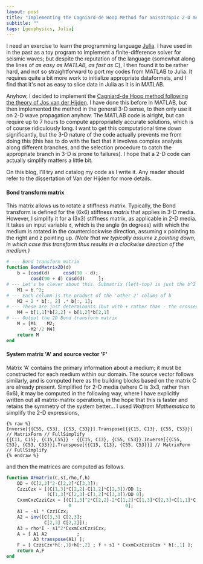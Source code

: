 ```yaml
---
layout: post
title: "Implementing the Cagniard-de Hoop Method for anisotropic 2-D media"
subtitle: ""
tags: [geophysics, Julia]
---
```


I need an exercise to learn the programming language [Julia](https://juliacomputing.com/products/juliapro). I have used in in the past as a toy program to implement a finite-difference solver for seismic waves; but despite the reputation of the language (somewhat along the lines of *as easy as MATLAB, as fast as C*), I then found it to be rather hard, and not so straightforward to port my codes from MATLAB to Julia. It requires quite a bit more work to initialize appropriate dataformats, and I find that it's not as easy to slice data in Julia as it is in MATLAB.

Anyhow, I decided to implement the [Cagniard-de Hoop method following the theory of Jos van der Hijden](http://resolver.tudelft.nl/uuid:9923aa31-eb5b-4c35-8acc-078f53fa01fd). I have done this before in MATLAB, but then implemented the method in the general 3-D sense, to then only use it on 2-D wave propagation anyhow. The MATLAB code is alright, but can require up to 7 hours to compute appropriately accurate solutions, which is of course ridiculously long. I want to get this computational time down significantly, but the 3-D nature of the code actually prevents me from doing this (this has to do with the fact that it involves complex analysis along different branches, and the selection procedure to catch the appropriate branch in 3-D is prone to failures). I hope that a 2-D code can actually simplify matters a little bit.

On this blog, I'll try and catalog my code as I write it. Any reader should refer to the dissertation of Van der Hijden for more details.

#### Bond transform matrix
This matrix allows us to rotate a stiffness matrix. Typically, the Bond transform is defined for the (6x6) stiffness *matrix* that applies in 3-D media. However, I simplify it for a (3x3) stiffness matrix, as applicable in 2-D media. It takes an input variable `d`, which is the angle (in degrees) with which the medium is rotated in the counterclockwise direction, assuming x pointing to the right and z pointing up. *(Note that we typically assume z pointing down, in which case this transform thus results in a clockwise direction of the medium.)*

```Julia
# --- Bond transform matrix
function BondMatrix2D(d)
    b = [cosd(d)     cosd(90 - d);
         cosd(90 + d) cosd(d)     ];
# --- Let's be clever about this. Submatrix (left-top) is just the b^2
    M1 = b.^2;
# --- Each column is the product of the 'other 2' colums of b
    M2 = 2 * b[:, 2] .* b[:, 1];
# --- These are just determinants (but with + rather than - the crossed term)
    M4 = b[1,1]*b[2,2] + b[1,2]*b[2,1]
# --- Output the 2D Bond transform matrix
    M = [M1    M2;
        -M2'/2 M4]
    return M
end
```

#### System matrix 'A' and source vector 'F'
Matrix 'A' contains the primary information about a medium; it must be constructed for each medium within our domain. The source vector follows similarly, and is computed here as the building blocks based on the matrix C are already present. Simplified for 2-D media (where C is 3x3, rather than 6x6), it may be computed in the following way, where I have explicitly written out all matrix-matrix operations, in the hope that this is faster and retains the symmetry of the system better... I used *Wolfram Mathematica* to simplify the 2-D expressions,

```
{% raw %}
Inverse[{{C55, C53}, {C53, C33}}].Transpose[{{C15, C13}, {C55, C53}}] // MatrixForm // FullSimplify
{{C11, C15}, {C15,C55}} - {{C15, C13}, {C55, C53}}.Inverse[{{C55, C53}, {C53, C33}}].Transpose[{{C15, C13}, {C55, C53}}] // MatrixForm // FullSimplify
{% endraw %}
```

and then the matrices are computed as follows.

```Julia
function AFmatrix(C,s1,rho,f,h)
    DD = (C[2,3]^2-C[2,2]*C[3,3]);
    CzziCzx = [(C[1,3]*C[2,2]-C[1,2]*C[2,3])/DD 1;
               (C[1,3]*C[2,3]-C[1,2]*C[3,3])/DD 0];
    CxxmCxzCzziCzx = [(C[1,3]^2*C[2,2]-2*C[1,2]*C[1,3]*C[2,3]+C[1,1]*C[2,3]^2+C[1,2]^2*C[3,3]-C[1,1]*C[2,2]*C[3,3])/DD 0;
                       0                    0];
    A1 = -s1 * CzziCzx;
    A2 = inv([C[3,3] C[2,3];
              C[2,3] C[2,2]]);
    A3 = rho*I - s1^2*CxxmCxzCzziCzx;
    A = [ A1 A2           ;
          A3 transpose(A1) ];
    F = [ CzziCzx*h[:,1]+h[:,2] ; f + s1 * CxxmCxzCzziCzx * h[:,1] ];
    return A,F
end
```
